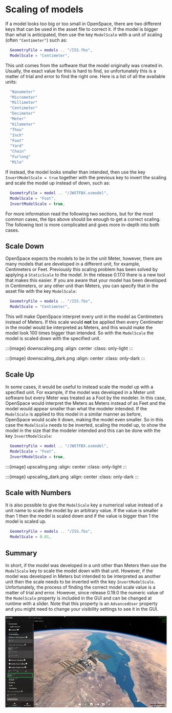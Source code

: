 # Scaling of models
If a model looks too big or too small in OpenSpace, there are two different keys that can be used in the asset file to correct it. If the model is bigger than what is anticipated, then use the key `ModelScale` with a unit of scaling (often `"Centimeter"`) such as:
```lua
  GeometryFile = models .. "/ISS.fbx",
  ModelScale = "Centimeter",
```

This unit comes from the software that the model originally was created in. Usually, the exact value for this is hard to find, so unfortunately this is a matter of trial and error to find the right one. Here is a list of all the available units:
```lua
  "Nanometer"
  "Micrometer"
  "Millimeter"
  "Centimeter"
  "Decimeter"
  "Meter"
  "Kilometer"
  "Thou"
  "Inch"
  "Foot"
  "Yard"
  "Chain"
  "Furlong"
  "Mile"
```

If instead, the model looks smaller than intended, then use the key `InvertModelScale = true` together with the previous key to invert the scaling and scale the model up instead of down, such as:
```lua
  GeometryFile = model .. "/JWSTFBX.osmodel",
  ModelScale = "Foot",
  InvertModelScale = true,
```

For more information read the following two sections, but for the most common cases, the tips above should be enough to get a correct scaling. The following text is more complicated and goes more in-depth into both cases.


## Scale Down
OpenSpace expects the models to be in the unit Meter, however, there are many models that are developed in a different unit, for example, Centimeters or Feet. Previously this scaling problem has been solved by applying a `StaticScale` to the model. In the release 0.17.0 there is a new tool that makes this easier. If you are aware that your model has been developed in Centimeters, or any other unit than Meters, you can specify that in the asset file with the key `ModelScale`:
```lua
  GeometryFile = models .. "/ISS.fbx",
  ModelScale = "Centimeter",
```

This will make OpenSpace interpret every unit in the model as Centimeters instead of Meters. If this scale would **not** be applied then every Centimeter in the model would be interpreted as Meters, and this would make the model look 100 times bigger than intended. So with the `ModelScale` the model is scaled down with the specified unit.

:::{image} downscaling.png
:align: center
:class: only-light
:::

:::{image} downscaling_dark.png
:align: center
:class: only-dark
:::


## Scale Up
In some cases, it would be useful to instead scale the model up with a specified unit. For example, if the model was developed in a Meter unit software but every Meter was treated as a Foot by the modeler. In this case, OpenSpace would interpret the Meters as Meters instead of as Feet and the model would appear smaller than what the modeler intended. If the `ModelScale` is applied to this model in a similar manner as before, OpenSpace would scale it down, making the model even smaller. So in this case the `ModelScale` needs to be inverted, scaling the model up, to show the model in the size that the modeler intended and this can be done with the key `InvertModelScale`:
```lua
  GeometryFile = model .. "/JWSTFBX.osmodel",
  ModelScale = "Foot",
  InvertModelScale = true,
```

:::{image} upscaling.png
:align: center
:class: only-light
:::

:::{image} upscaling_dark.png
:align: center
:class: only-dark
:::


## Scale with Numbers
It is also possible to give the `ModelScale` key a numerical value instead of a unit name to scale the model by an arbitrary value. If the value is smaller than 1 then the model is scaled down and if the value is bigger than 1 the model is scaled up.
```lua
  GeometryFile = models .. "/ISS.fbx",
  ModelScale = 0.01,
```

## Summary
In short, if the model was developed in a unit other than Meters then use the `ModelScale` key to scale the model down with that unit. However, if the model was developed in Meters but intended to be interpreted as another unit then the scale needs to be inverted with the key `InvertModelScale`. Unfortunately, the process of finding the correct model scale value is a matter of trial and error. However, since release 0.19.0 the numeric value of the `ModelScale` property is included in the GUI and can be changed at runtime with a slider. Note that this property is an `AdvancedUser` property and you might need to change your visibility settings to see it in the GUI.

![](iss-scale-gui.png)
